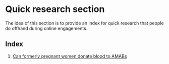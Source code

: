 # Quick research section

The idea of this section is to provide an index for quick research that people do offhand during online engagements.

## Index

1. [Can formerly pregnant women donate blood to AMABs](/Quickies/PregnantWomenBloodTransfusion.md)
